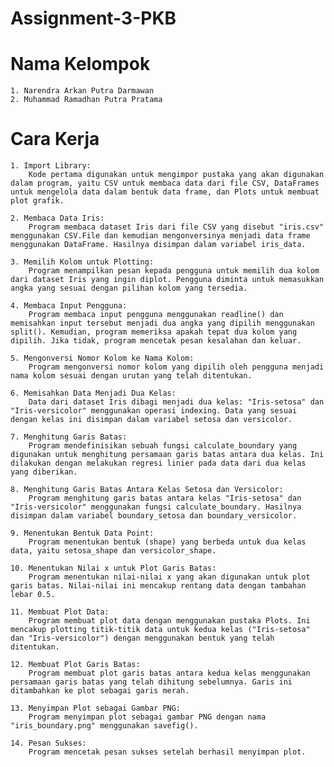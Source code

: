 # Assignment-3-PKB

# Nama Kelompok
    1. Narendra Arkan Putra Darmawan
    2. Muhammad Ramadhan Putra Pratama

# Cara Kerja
    1. Import Library:
        Kode pertama digunakan untuk mengimpor pustaka yang akan digunakan dalam program, yaitu CSV untuk membaca data dari file CSV, DataFrames untuk mengelola data dalam bentuk data frame, dan Plots untuk membuat plot grafik.

    2. Membaca Data Iris:
        Program membaca dataset Iris dari file CSV yang disebut "iris.csv" menggunakan CSV.File dan kemudian mengonversinya menjadi data frame menggunakan DataFrame. Hasilnya disimpan dalam variabel iris_data.

    3. Memilih Kolom untuk Plotting:
        Program menampilkan pesan kepada pengguna untuk memilih dua kolom dari dataset Iris yang ingin diplot. Pengguna diminta untuk memasukkan angka yang sesuai dengan pilihan kolom yang tersedia.

    4. Membaca Input Pengguna:
        Program membaca input pengguna menggunakan readline() dan memisahkan input tersebut menjadi dua angka yang dipilih menggunakan split(). Kemudian, program memeriksa apakah tepat dua kolom yang dipilih. Jika tidak, program mencetak pesan kesalahan dan keluar.

    5. Mengonversi Nomor Kolom ke Nama Kolom:
        Program mengonversi nomor kolom yang dipilih oleh pengguna menjadi nama kolom sesuai dengan urutan yang telah ditentukan.

    6. Memisahkan Data Menjadi Dua Kelas:
        Data dari dataset Iris dibagi menjadi dua kelas: "Iris-setosa" dan "Iris-versicolor" menggunakan operasi indexing. Data yang sesuai dengan kelas ini disimpan dalam variabel setosa dan versicolor.

    7. Menghitung Garis Batas:
        Program mendefinisikan sebuah fungsi calculate_boundary yang digunakan untuk menghitung persamaan garis batas antara dua kelas. Ini dilakukan dengan melakukan regresi linier pada data dari dua kelas yang diberikan.

    8. Menghitung Garis Batas Antara Kelas Setosa dan Versicolor:
        Program menghitung garis batas antara kelas "Iris-setosa" dan "Iris-versicolor" menggunakan fungsi calculate_boundary. Hasilnya disimpan dalam variabel boundary_setosa dan boundary_versicolor.

    9. Menentukan Bentuk Data Point:
        Program menentukan bentuk (shape) yang berbeda untuk dua kelas data, yaitu setosa_shape dan versicolor_shape.

    10. Menentukan Nilai x untuk Plot Garis Batas:
        Program menentukan nilai-nilai x yang akan digunakan untuk plot garis batas. Nilai-nilai ini mencakup rentang data dengan tambahan lebar 0.5.

    11. Membuat Plot Data:
        Program membuat plot data dengan menggunakan pustaka Plots. Ini mencakup plotting titik-titik data untuk kedua kelas ("Iris-setosa" dan "Iris-versicolor") dengan menggunakan bentuk yang telah ditentukan.

    12. Membuat Plot Garis Batas:
        Program membuat plot garis batas antara kedua kelas menggunakan persamaan garis batas yang telah dihitung sebelumnya. Garis ini ditambahkan ke plot sebagai garis merah.

    13. Menyimpan Plot sebagai Gambar PNG:
        Program menyimpan plot sebagai gambar PNG dengan nama "iris_boundary.png" menggunakan savefig().

    14. Pesan Sukses:
        Program mencetak pesan sukses setelah berhasil menyimpan plot.
